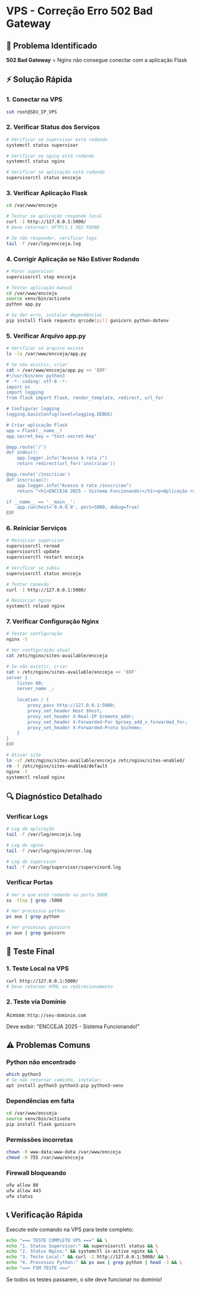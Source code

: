 # VPS - Correção Erro 502 Bad Gateway

## 🚨 Problema Identificado
**502 Bad Gateway** = Nginx não consegue conectar com a aplicação Flask

## ⚡ Solução Rápida

### 1. Conectar na VPS
```bash
ssh root@SEU_IP_VPS
```

### 2. Verificar Status dos Serviços
```bash
# Verificar se supervisor está rodando
systemctl status supervisor

# Verificar se nginx está rodando  
systemctl status nginx

# Verificar se aplicação está rodando
supervisorctl status encceja
```

### 3. Verificar Aplicação Flask
```bash
cd /var/www/encceja

# Testar se aplicação responde local
curl -I http://127.0.0.1:5000/
# Deve retornar: HTTP/1.1 302 FOUND

# Se não responder, verificar logs
tail -f /var/log/encceja.log
```

### 4. Corrigir Aplicação se Não Estiver Rodando
```bash
# Parar supervisor
supervisorctl stop encceja

# Testar aplicação manual
cd /var/www/encceja
source venv/bin/activate
python app.py

# Se der erro, instalar dependências
pip install flask requests qrcode[pil] gunicorn python-dotenv
```

### 5. Verificar Arquivo app.py
```bash
# Verificar se arquivo existe
ls -la /var/www/encceja/app.py

# Se não existir, criar
cat > /var/www/encceja/app.py << 'EOF'
#!/usr/bin/env python3
# -*- coding: utf-8 -*-
import os
import logging
from flask import Flask, render_template, redirect, url_for

# Configurar logging
logging.basicConfig(level=logging.DEBUG)

# Criar aplicação Flask
app = Flask(__name__)
app.secret_key = "test-secret-key"

@app.route('/')
def index():
    app.logger.info("Acesso à rota /")
    return redirect(url_for('inscricao'))

@app.route('/inscricao')
def inscricao():
    app.logger.info("Acesso à rota /inscricao")
    return "<h1>ENCCEJA 2025 - Sistema Funcionando!</h1><p>Aplicação rodando corretamente na VPS</p>"

if __name__ == '__main__':
    app.run(host='0.0.0.0', port=5000, debug=True)
EOF
```

### 6. Reiniciar Serviços
```bash
# Reiniciar supervisor
supervisorctl reread
supervisorctl update
supervisorctl restart encceja

# Verificar se subiu
supervisorctl status encceja

# Testar conexão
curl -I http://127.0.0.1:5000/

# Reiniciar nginx
systemctl reload nginx
```

### 7. Verificar Configuração Nginx
```bash
# Testar configuração
nginx -t

# Ver configuração atual
cat /etc/nginx/sites-available/encceja

# Se não existir, criar
cat > /etc/nginx/sites-available/encceja << 'EOF'
server {
    listen 80;
    server_name _;
    
    location / {
        proxy_pass http://127.0.0.1:5000;
        proxy_set_header Host $host;
        proxy_set_header X-Real-IP $remote_addr;
        proxy_set_header X-Forwarded-For $proxy_add_x_forwarded_for;
        proxy_set_header X-Forwarded-Proto $scheme;
    }
}
EOF

# Ativar site
ln -sf /etc/nginx/sites-available/encceja /etc/nginx/sites-enabled/
rm -f /etc/nginx/sites-enabled/default
nginx -t
systemctl reload nginx
```

## 🔍 Diagnóstico Detalhado

### Verificar Logs
```bash
# Log da aplicação
tail -f /var/log/encceja.log

# Log do nginx
tail -f /var/log/nginx/error.log

# Log do supervisor
tail -f /var/log/supervisor/supervisord.log
```

### Verificar Portas
```bash
# Ver o que está rodando na porta 5000
ss -tlnp | grep :5000

# Ver processos python
ps aux | grep python

# Ver processos gunicorn
ps aux | grep gunicorn
```

## 🎯 Teste Final

### 1. Teste Local na VPS
```bash
curl http://127.0.0.1:5000/
# Deve retornar HTML ou redirecionamento
```

### 2. Teste via Domínio
Acesse: `http://seu-dominio.com`

Deve exibir: "ENCCEJA 2025 - Sistema Funcionando!"

## ⚠️ Problemas Comuns

### Python não encontrado
```bash
which python3
# Se não retornar caminho, instalar:
apt install python3 python3-pip python3-venv
```

### Dependências em falta
```bash
cd /var/www/encceja
source venv/bin/activate
pip install flask gunicorn
```

### Permissões incorretas
```bash
chown -R www-data:www-data /var/www/encceja
chmod -R 755 /var/www/encceja
```

### Firewall bloqueando
```bash
ufw allow 80
ufw allow 443
ufw status
```

## 📞 Verificação Rápida

Execute este comando na VPS para teste completo:
```bash
echo "=== TESTE COMPLETO VPS ===" && \
echo "1. Status Supervisor:" && supervisorctl status && \
echo "2. Status Nginx:" && systemctl is-active nginx && \
echo "3. Teste Local:" && curl -I http://127.0.0.1:5000/ && \
echo "4. Processos Python:" && ps aux | grep python | head -3 && \
echo "=== FIM TESTE ==="
```

Se todos os testes passarem, o site deve funcionar no domínio!